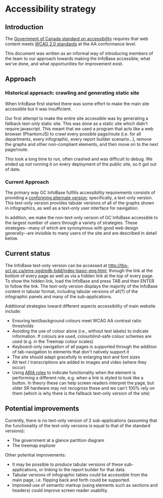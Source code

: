 # Accessibility strategy

## Introduction

The [Government of Canada standard on accessibility](https://www.tbs-sct.gc.ca/pol/doc-eng.aspx?id=23601) requires that web content meets [WCAG 2.0 standards](https://www.w3.org/TR/WCAG20/#conformance-reqs) at the AA conformance level.

This document was written as an informal way of introducing members of the team to our approach towards making the InfoBase accessible, what we've done, and what opportunities for improvement exist.

## Approach

### Historical approach: crawling and generating static site

When InfoBase first started there was some effort to make the main site accessible but it was insufficient.

Our first attempt to make the entire site accessible was by generating a fallback text-only static site. This was done as a static site which didn't require javascript. This meant that we used a program that acts like a web browser (PhantomJS) to crawl every possible page/route (i.e. for all departments, every infographic, every report builder scenario...), remove the graphs and other non-compliant elements, and then move on to the next page/route.

This took a long time to run, often crashed and was difficult to debug. We ended up not running it on every deployment of the public site, so it got out of date.

### Current Approach

The primary way GC InfoBase fulfills accessibility requirements consists of providing a [conforming alternate version](https://www.w3.org/TR/UNDERSTANDING-WCAG20/conformance.html#uc-conforming-alt-versions-head); specifically, a text-only version. This text-only version provides tabular versions of all of the graphs shown in infographics, as well as a text-only user interface for navigation.

In addition, we make the non-text-only version of GC InfoBase accessible to the largest number of users through a variety of strategies. These strategies--many of which are synonymous with good web design generally--are invisible to many users of the site and are described in detail below.

## Current status

The InfoBase text-only version can be accessed at http://tbs-sct.gc.ca/ems-sgd/edb-bdd/index-basic-eng.html, through the link at the bottom of every page as well as via a hidden link at the top of every page. To show the hidden link, load the InfoBase and press TAB and then ENTER to follow the link. The text-only version displays the majority of the InfoBase content in tabular format, including tabular versions of all(?) of the infographic panels and many of the sub-applications.

Additional strategies toward different aspects accessibility of main website include:

- Ensuring text/background colours meet WCAG AA contrast ratio thresholds
- Avoiding the use of colour alone (i.e., without text labels) to indicate information. If colours are used, colourblind-safe colour schemes are used (e.g. in the Treemap colour scales)
- Keyboard-only navigation of all pages is supported through the addition of tab-navigation to elements that don't natively support it
- The site should adapt gracefully to enlarging text and font sizes
- Alt text / transcriptions are added to images and video (where they occur)
- Using [ARIA roles](https://developer.mozilla.org/en-US/docs/Web/Accessibility/ARIA/Roles) to indicate functionality when the element is performing a different role, e.g. when a link is styled to look like a button. In theory these can help screen readers interpret the page, but older SR hardware may not recognize these and we can't 100% rely on them (which is why there is the fallback text-only version of the site)

## Potential improvements

Currently, there is no text-only version of 2 sub-applications (assuming that the functionality of the text-only versions is equal to that of the standard versions):

- The government at a glance partition diagram
- The treemap explorer

Other potential improvements:

- It may be possible to produce tabular versions of these sub-applications, or linking to the report builder for that data.
- Tabular versions of infographic tables could be accessible from the main page, i.e. flipping back and forth could be supported.
- Improved use of semantic markup (using elements such as sections and headers) could improve screen reader usability.
